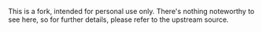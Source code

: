 This is a fork, intended for personal use only. There's nothing noteworthy to see here, so for further details, please refer to the upstream source.
